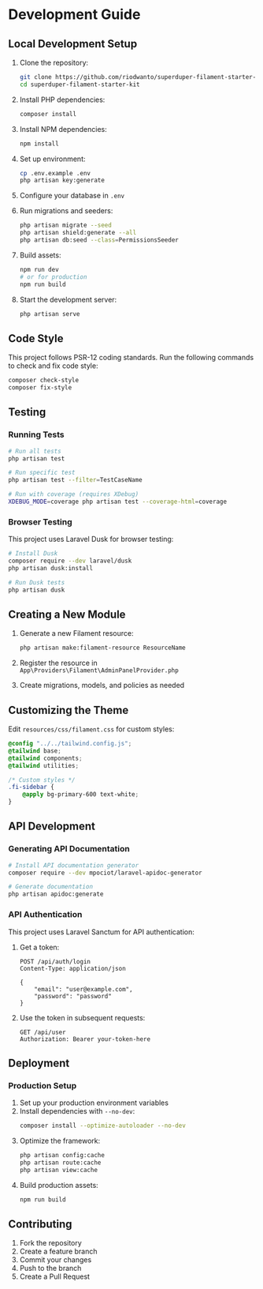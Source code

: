 # Development Guide

## Local Development Setup

1. Clone the repository:
   ```bash
   git clone https://github.com/riodwanto/superduper-filament-starter-kit.git
   cd superduper-filament-starter-kit
   ```

2. Install PHP dependencies:
   ```bash
   composer install
   ```

3. Install NPM dependencies:
   ```bash
   npm install
   ```

4. Set up environment:
   ```bash
   cp .env.example .env
   php artisan key:generate
   ```

5. Configure your database in `.env`

6. Run migrations and seeders:
   ```bash
   php artisan migrate --seed
   php artisan shield:generate --all
   php artisan db:seed --class=PermissionsSeeder
   ```

7. Build assets:
   ```bash
   npm run dev
   # or for production
   npm run build
   ```

8. Start the development server:
   ```bash
   php artisan serve
   ```

## Code Style

This project follows PSR-12 coding standards. Run the following commands to check and fix code style:

```bash
composer check-style
composer fix-style
```

## Testing

### Running Tests

```bash
# Run all tests
php artisan test

# Run specific test
php artisan test --filter=TestCaseName

# Run with coverage (requires XDebug)
XDEBUG_MODE=coverage php artisan test --coverage-html=coverage
```

### Browser Testing

This project uses Laravel Dusk for browser testing:

```bash
# Install Dusk
composer require --dev laravel/dusk
php artisan dusk:install

# Run Dusk tests
php artisan dusk
```

## Creating a New Module

1. Generate a new Filament resource:
   ```bash
   php artisan make:filament-resource ResourceName
   ```

2. Register the resource in `App\Providers\Filament\AdminPanelProvider.php`

3. Create migrations, models, and policies as needed

## Customizing the Theme

Edit `resources/css/filament.css` for custom styles:

```css
@config "../../tailwind.config.js";
@tailwind base;
@tailwind components;
@tailwind utilities;

/* Custom styles */
.fi-sidebar {
    @apply bg-primary-600 text-white;
}
```

## API Development

### Generating API Documentation

```bash
# Install API documentation generator
composer require --dev mpociot/laravel-apidoc-generator

# Generate documentation
php artisan apidoc:generate
```

### API Authentication

This project uses Laravel Sanctum for API authentication:

1. Get a token:
   ```http
   POST /api/auth/login
   Content-Type: application/json

   {
       "email": "user@example.com",
       "password": "password"
   }
   ```

2. Use the token in subsequent requests:
   ```http
   GET /api/user
   Authorization: Bearer your-token-here
   ```

## Deployment

### Production Setup

1. Set up your production environment variables
2. Install dependencies with `--no-dev`:
   ```bash
   composer install --optimize-autoloader --no-dev
   ```
3. Optimize the framework:
   ```bash
   php artisan config:cache
   php artisan route:cache
   php artisan view:cache
   ```
4. Build production assets:
   ```bash
   npm run build
   ```

## Contributing

1. Fork the repository
2. Create a feature branch
3. Commit your changes
4. Push to the branch
5. Create a Pull Request
